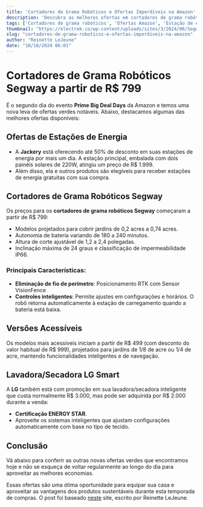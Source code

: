 ```yaml
---
title: 'Cortadores de Grama Robóticos e Ofertas Imperdíveis na Amazon'
description: 'Descubra as melhores ofertas em cortadores de grama robóticos Segway, estações de energia Jackery e muito mais durante o Prime Big Deal Days na Amazon.'
tags: ['Cortadores de grama robóticos', 'Ofertas Amazon', 'Estação de energia', 'Jackery', 'Prime Day']
thumbnail: "https://electrek.co/wp-content/uploads/sites/3/2024/06/Segway-Navimow-H-Series-new-1.png?w=1200"
slug: "cortadores-de-grama-roboticos-e-ofertas-imperdiveis-na-amazon"
author: "Reinette LeJeune"
date: "10/10/2024 06:01"
---
```


# Cortadores de Grama Robóticos Segway a partir de R$ 799

É o segundo dia do evento **Prime Big Deal Days** da Amazon e temos uma nova leva de ofertas verdes notáveis. Abaixo, destacamos algumas das melhores ofertas disponíveis:

## Ofertas de Estações de Energia
- A **Jackery** está oferecendo até 50% de desconto em suas estações de energia por mais um dia. A estação principal, embalada com dois painéis solares de 220W, atingiu um preço de R$ 1.999.
- Além disso, ela e outros produtos são elegíveis para receber estações de energia gratuitas com sua compra.

## Cortadores de Grama Robóticos Segway
Os preços para os **cortadores de grama robóticos Segway** começaram a partir de R$ 799:
- Modelos projetados para cobrir jardins de 0,2 acres a 0,74 acres.
- Autonomia de bateria variando de 180 a 240 minutos.
- Altura de corte ajustável de 1,2 a 2,4 polegadas.
- Inclinação máxima de 24 graus e classificação de impermeabilidade IP66.

### Principais Características:
- **Eliminação de fio de perímetro**: Posicionamento RTK com Sensor VisionFence
- **Controles inteligentes**: Permite ajustes em configurações e horários. O robô retorna automaticamente à estação de carregamento quando a bateria está baixa. 

## Versões Acessíveis
Os modelos mais acessíveis iniciam a partir de R$ 499 (com desconto do valor habitual de R$ 999), projetados para jardins de 1/8 de acre ou 1/4 de acre, mantendo funcionalidades inteligentes e de navegação.

## Lavadora/Secadora LG Smart
A **LG** também está com promoção em sua lavadora/secadora inteligente que custa normalmente R$ 3.000, mas pode ser adquirida por R$ 2.000 durante a venda:
- **Certificação ENERGY STAR**.
- Aproveite os sistemas inteligentes que ajustam configurações automaticamente com base no tipo de tecido.

## Conclusão
Vá abaixo para conferir as outras novas ofertas verdes que encontramos hoje e não se esqueça de voltar regularmente ao longo do dia para aproveitar as melhores economias. 

Essas ofertas são uma ótima oportunidade para equipar sua casa e aproveitar as vantagens dos produtos sustentáveis durante esta temporada de compras. O post foi baseado [neste](https://electrek.co/2024/10/09/prime-big-deal-days-segway-robot-mowers-jackery-bundle-lg-smart-appliances-more/) site, escrito por Reinette LeJeune.